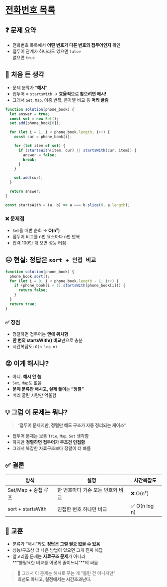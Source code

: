 # [전화번호 목록](https://school.programmers.co.kr/learn/courses/30/lessons/42577)

## ❓ 문제 요약

- 전화번호 목록에서 **어떤 번호가 다른 번호의 접두어인지** 확인
- 접두어 관계가 하나라도 있으면 `false`  
  없으면 `true`

## 🤔 처음 든 생각

- 문제 분류가 “**해시**”
- 접두어 = `startsWith` → **효율적으로 찾으려면 해시!**
- 그래서 `Set`, `Map`, 이중 반복, 문자열 비교 등 **머리 굴림**

```js
function solution(phone_book) {
  let answer = true;
  const set = new Set();
  set.add(phone_book[0]);

  for (let i = 1; i < phone_book.length; i++) {
    const cur = phone_book[i];

    for (let item of set) {
      if (startsWith(item, cur) || startsWith(cur, item)) {
        answer = false;
        break;
      }
    }

    set.add(cur);
  }

  return answer;
}

const startsWith = (a, b) => a === b.slice(0, a.length);
```

### ❌ 문제점
- `Set`을 매번 순회 → **O(n²)**  
- 접두어 비교를 n번 요소마다 n번 반복
- 입력 100만 개 오면 성능 터짐

## 😑 현실: 정답은 `sort + 인접 비교`

```js
function solution(phone_book) {
  phone_book.sort();
  for (let i = 0; i < phone_book.length - 1; i++) {
    if (phone_book[i + 1].startsWith(phone_book[i])) {
      return false;
    }
  }
  return true;
}
```

### ✅ 장점
- 정렬하면 접두어는 **옆에 위치함**
- **한 번의 startsWith() 비교**만으로 충분
- 시간복잡도: `O(n log n)`

## 😡 이게 해시냐?

- 아니. **해시 안 씀**
- `Set`, `Map`도 없음
- **문제 분류만 해시고, 실제 풀이는 “정렬”**
- 머리 굴린 사람만 억울함

## 💡 그럼 이 문제는 뭐냐?

> “**접두어 문제지만, 정렬만 해도 구조가 자동 정리되는 케이스**”

- 접두어 문제는 보통 `Trie`, `Map`, `Set` 생각함  
- 하지만 **정렬하면 접두어가 무조건 인접함**
- 그래서 복잡한 자료구조보다 정렬이 더 빠름

## ✅ 결론

| 방식 | 설명 | 시간복잡도 |
|------|------|--------------|
| Set/Map + 중첩 루프 | 한 번호마다 기존 모든 번호와 비교 | ❌ O(n²) |
| sort + startsWith | 인접한 번호 하나만 비교 | ✅ O(n log n) |

## 🧠 교훈

- 분류가 “해시”라도 **정답은 그럴 필요 없을 수 있음**
- 성능/구조상 더 나은 방법이 있으면 그게 진짜 해답
- 알고리즘 문제는 **자료구조 문제**가 아니라  
  **“불필요한 비교를 어떻게 줄이느냐”**의 싸움

> 📌 그래서 이 문제는 해시로 푸는 게 “틀린 건 아니지만”  
> **최선도 아니고, 실전에서는 시간초과난다.**
